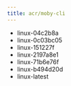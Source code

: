 ```yaml
---
title: acr/moby-cli
---
```

- linux-04c2b8a
- linux-0c03bc05
- linux-151227f
- linux-2197a8e1
- linux-71b6e76f
- linux-b494d20d
- linux-latest

